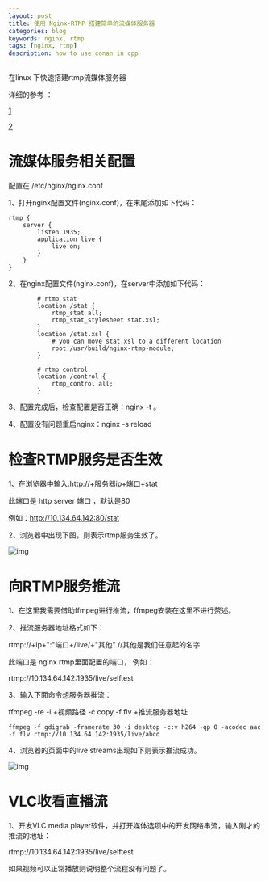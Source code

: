 ```yaml
---
layout: post
title: 使用 Nginx-RTMP 搭建简单的流媒体服务器
categories: blog
keywords: nginx, rtmp
tags: [nginx, rtmp]
description: how to use conan in cpp
---
```


在linux 下快速搭建rtmp流媒体服务器

详细的参考 ：

[1](https://cloud.tencent.com/developer/article/2212849)
    
[2](https://cloud.tencent.com/developer/article/1451824?from=15425)
<!--more-->

# 流媒体服务相关配置

配置在 /etc/nginx/nginx.conf 

1、打开nginx配置文件(nginx.conf)，在末尾添加如下代码：

```
rtmp {
    server {
        listen 1935;
        application live {
            live on;
        }
    }
}
```

2、在nginx配置文件(nginx.conf)，在server中添加如下代码：

```
        # rtmp stat
        location /stat {
            rtmp_stat all;
            rtmp_stat_stylesheet stat.xsl;
        }
        location /stat.xsl {
            # you can move stat.xsl to a different location
            root /usr/build/nginx-rtmp-module;
        }

        # rtmp control
        location /control {
            rtmp_control all;
        }

```

3、配置完成后，检查配置是否正确：nginx -t 。

4、配置没有问题重启nginx：nginx -s reload

# 检查RTMP服务是否生效

1、在浏览器中输入:http://+服务器ip+端口+stat                         

此端口是 http server 端口 ，默认是80

例如：http://10.134.64.142:80/stat

2、浏览器中出现下图，则表示rtmp服务生效了。

![img](https://ask.qcloudimg.com/http-save/yehe-5521279/1mcrpjtpa0.jpeg)

# 向RTMP服务推流

1、在这里我需要借助ffmpeg进行推流，ffmpeg安装在这里不进行赘述。

2、推流服务器地址格式如下：

rtmp://+ip+":"端口+/live/+"其他"     //其他是我们任意起的名字

此端口是 nginx rtmp里面配置的端口，
例如：

rtmp://10.134.64.142:1935/live/selftest

3、输入下面命令想服务器推流：

ffmpeg -re -i +视频路径 -c copy -f flv +推流服务器地址


    ffmpeg -f gdigrab -framerate 30 -i desktop -c:v h264 -qp 0 -acodec aac -f flv rtmp://10.134.64.142:1935/live/abcd

4、浏览器的页面中的live streams出现如下则表示推流成功。

![img](https://ask.qcloudimg.com/http-save/yehe-5521279/f8fwgs0hqv.jpeg)

# VLC收看直播流

1、开发VLC media player软件，并打开媒体选项中的开发网络串流，输入刚才的推流的地址：

rtmp://10.134.64.142:1935/live/selftest

如果视频可以正常播放则说明整个流程没有问题了。